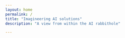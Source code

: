 ```yaml
---
layout: home 
permalink: /
title: "Imagineering AI solutions"
description: "A view from within the AI rabbithole"

---
```


